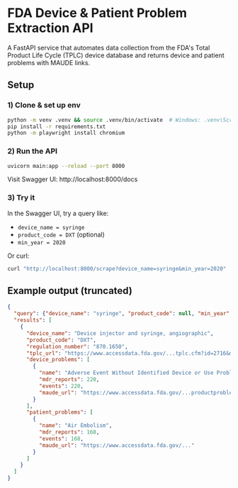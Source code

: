 # FDA Device & Patient Problem Extraction API

A FastAPI service that automates data collection from the FDA's Total Product Life Cycle (TPLC) device database and returns device and patient problems with MAUDE links.


## Setup

### 1) Clone & set up env

```bash
python -m venv .venv && source .venv/bin/activate  # Windows: .venv\Scripts\activate
pip install -r requirements.txt
python -m playwright install chromium
```

### 2) Run the API

```bash
uvicorn main:app --reload --port 8000
```

Visit Swagger UI: http://localhost:8000/docs

### 3) Try it

In the Swagger UI, try a query like:

- `device_name = syringe`
- `product_code = DXT` (optional)
- `min_year = 2020`

Or curl:

```bash
curl "http://localhost:8000/scrape?device_name=syringe&min_year=2020"
```

## Example output (truncated)

```json
{
  "query": {"device_name": "syringe", "product_code": null, "min_year": 2020},
  "results": [
    {
      "device_name": "Device injector and syringe, angiographic",
      "product_code": "DXT",
      "regulation_number": "870.1650",
      "tplc_url": "https://www.accessdata.fda.gov/...tplc.cfm?id=2716&min_report_year=2020",
      "device_problems": [
        {
          "name": "Adverse Event Without Identified Device or Use Problem",
          "mdr_reports": 220,
          "events": 220,
          "maude_url": "https://www.accessdata.fda.gov/...productproblem=2993&productcode=DXT&reportdatefrom=01/1/2020"
        }
      ],
      "patient_problems": [
        {
          "name": "Air Embolism",
          "mdr_reports": 168,
          "events": 168,
          "maude_url": "https://www.accessdata.fda.gov/..."
        }
      ]
    }
  ]
}
```

